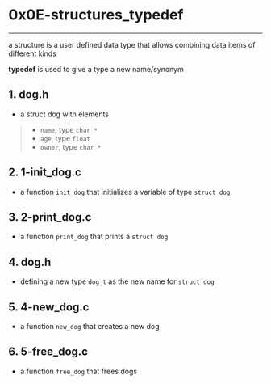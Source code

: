 # 0x0E-structures_typedef

---

a structure is a user defined data type that allows combining data items of different kinds

**typedef** is used to give a type a new name/synonym

## 1. dog.h
- a struct dog with elements
>- `name`, type `char *`
>- `age`, type `float`
>- `owner`, type `char *`

## 2. 1-init_dog.c
- a function `init_dog` that initializes a variable of type `struct dog`

## 3. 2-print_dog.c
- a function `print_dog` that prints a `struct dog`

## 4. dog.h
- defining a new type `dog_t` as the new name for `struct dog`

## 5. 4-new_dog.c
- a function `new_dog` that creates a new dog

## 6. 5-free_dog.c
- a function `free_dog` that frees dogs
